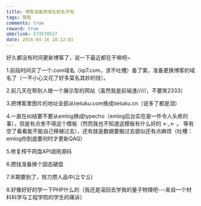 ```yaml
---
title: 博客准备换域名和名字啦
tags: 随笔
comments: true
reward: true
abbrlink: 573570537
date: 2016-04-16 18:12:01
---
```

好久都没有时间更新博客了，说一下最近都在干嘛吧~

1.前段时间买了一个.com域名（iqi7.com，求不吐槽）备了案，准备更换博客的域名了（一不小心又花了好多莫名其妙的钱）。
<!-- more -->

2.前几天在帮别人做一个展示型的网站（虽然我是前端渣/////，不要笑2333）

3.把博客里图片的地址全部从tietuku.com换成tietuku.cn（说多了都是泪）

4.一直在纠结要不要从emlog换成typecho（emlog后台实在是一件令人头疼的事），但是有点舍不得这个模板（然而我也不知道这模板有什么好的 ←_←  。 等有空了看看能不能自己移植过去），还有就是数据要搬过去貌似还有点麻烦（吐槽：emlog你到底要何时才更新QAQ）

5.修复榨干网盘API调用源码

6.攒钱准备换个固态硬盘

7.半期要到了，努力攒人品中(≧∇≦)

8.好像好好的学一下PHP什么的（我还是滚回去学我的量子物理吧---来自一个材料科学与工程学院的学生的痛诉）